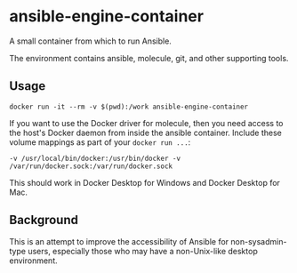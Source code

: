 # ansible-engine-container

A small container from which to run Ansible.

The environment contains ansible, molecule, git, and other supporting tools.

## Usage

```
docker run -it --rm -v $(pwd):/work ansible-engine-container
```

If you want to use the Docker driver for molecule, then you need access to the
host's Docker daemon from inside the ansible container. Include these volume
mappings as part of your `docker run ...`:

```
-v /usr/local/bin/docker:/usr/bin/docker -v /var/run/docker.sock:/var/run/docker.sock
```

This should work in Docker Desktop for Windows and Docker Desktop for Mac.


## Background

This is an attempt to improve the accessibility of Ansible for non-sysadmin-type users,
especially those who may have a non-Unix-like desktop environment.
